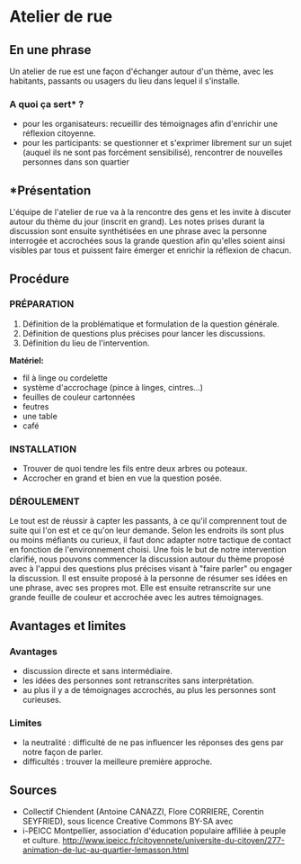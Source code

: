 # Atelier de rue

## En une phrase  
Un atelier de rue est une façon d'échanger autour d'un thème, avec les habitants, passants ou usagers du lieu dans lequel il s'installe.


### A quoi ça sert* ?

* pour les organisateurs: recueillir des témoignages afin d'enrichir une réflexion citoyenne.
* pour les participants: se questionner et s'exprimer librement sur un sujet (auquel ils ne sont pas forcément sensibilisé), rencontrer de nouvelles personnes dans son quartier

## *Présentation 

L'équipe de l'atelier de rue va à la rencontre des gens et les invite à discuter autour du thème du jour (inscrit en grand). Les notes prises durant la discussion sont ensuite synthétisées en une phrase avec la personne interrogée et accrochées sous la grande question afin qu'elles soient ainsi visibles par tous et puissent faire émerger et enrichir la réflexion de chacun. 

## Procédure 

### PRÉPARATION

1. Définition de la problématique et formulation de la question générale.
2. Définition de questions plus précises pour lancer les discussions.
3. Définition du lieu de l'intervention. 

**Matériel:**
* fil à linge ou cordelette
* système d'accrochage (pince à linges, cintres...)
* feuilles de couleur cartonnées
* feutres
* une table
* café 

### INSTALLATION

* Trouver de quoi tendre les fils entre deux arbres ou poteaux.
* Accrocher en grand et bien en vue la question posée.

### DÉROULEMENT

Le tout est de réussir à capter les passants, à ce qu'il comprennent tout de suite qui l'on est et ce qu'on leur demande. Selon les endroits ils sont plus ou moins méfiants ou curieux, il faut donc adapter notre tactique de contact en fonction de l'environnement choisi.
Une fois le but de notre intervention clarifié, nous pouvons commencer la discussion autour du thème proposé avec à l'appui des questions plus précises visant à "faire parler" ou engager la discussion.
Il est ensuite proposé à la personne de résumer ses idées en une phrase, avec ses propres mot. Elle est ensuite retranscrite sur une grande feuille de couleur et accrochée avec les autres témoignages.

## Avantages et limites 

### Avantages 
* discussion directe et sans intermédiaire.
* les idées des personnes sont retranscrites sans interprétation.
* au plus il y a de témoignages accrochés, au plus les personnes sont curieuses.

### Limites 
* la neutralité : difficulté de ne pas influencer les réponses des gens par notre façon de parler.
* difficultés : trouver la meilleure première approche.

## Sources

* Collectif Chiendent (Antoine CANAZZI, Flore CORRIERE, Corentin SEYFRIED), sous licence Creative Commons BY-SA
avec 
* i-PEICC Montpellier, association d'éducation populaire affiliée à peuple et culture.  http://www.ipeicc.fr/citoyennete/universite-du-citoyen/277-animation-de-luc-au-quartier-lemasson.html



